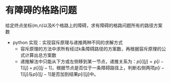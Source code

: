 # 有障碍的格路问题

给定终点坐标(m,n)以及K个格路上的障碍，求有障碍的格路问题所有的路径方案数

* python 实现：实现容斥原理与递推两种不同的求解方式
  * 容斥原理的方法中求所有经过k条障碍路径的方案数，再根据容斥原理的公式计算出总方案数
  * 递推解法中只能从下方或左侧移到某一节点，递推关系为：$p[i][j]=p[i-1][j]+p[i][j-1]$，根据节点是否位于一条障碍路径上，判断右侧两项$p[i-1][j]$与$p[i][j-1]$是否加到结果$p[i][j]$中。